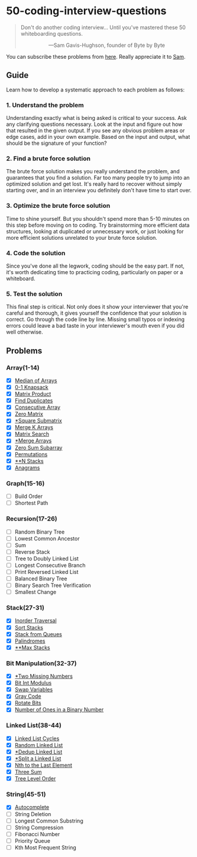 # 50-coding-interview-questions
> Don't do another coding interview... Until you've mastered these 50 whiteboarding questions.
> <p align='center'>&mdash;Sam Gavis-Hughson, founder of Byte by Byte</p>

You can subscribe these problems from [here](https://www.byte-by-byte.com/50-questions/). Really appreciate it to [Sam](https://www.byte-by-byte.com/about/).

## Guide
Learn how to develop a systematic approach to each problem as follows:

### 1. Understand the problem
Understanding exactly what is being asked is critical to your success. Ask any clarifying questions necessary. Look at the input and figure out how that resulted in the given output. If you see any obvious problem areas or edge cases, add in your own example. Based on the input and output, what should be the signature of your function?

### 2. Find a brute force solution
The brute force solution makes you really understand the problem, and guarantees that you find a solution. Far too many people try to jump into an optimized solution and get lost. It's really hard to recover without simply starting over, and in an interview you definitely don't have time to start over.

### 3. Optimize the brute force solution
Time to shine yourself. But you shouldn't spend more than 5-10 minutes on this step before moving on to coding. Try brainstorming more efficient data structures, looking at duplicated or unnecessary work, or just looking for more efficient solutions unrelated to your brute force solution.

### 4. Code the solution
Since you've done all the legwork, coding should be the easy part. If not, it's worth dedicating time to practicing coding, particularly on paper or a whiteboard.

### 5. Test the solution
This final step is critical. Not only does it show your interviewer that you're careful and thorough, it gives yourself the confidence that your solution is correct. Go through the code line by line. Missing small typos or indexing errors could leave a bad taste in your interviewer's mouth even if you did well otherwise.

## Problems
### Array(1-14)
- [x] [Median of Arrays](array/01_Median-of-Arrays.py)
- [x] [0-1 Knapsack](array/02_0-1-Knapsack.py)
- [x] [Matrix Product](array/03_Matrix-Product.py)
- [x] [Find Duplicates](array/04_Find-Duplicates.py)
- [x] [Consecutive Array](array/05_Consecutive-Array.py)
- [x] [Zero Matrix](array/06_Zero-Matrix.py)
- [x] [*Square Submatrix](array/07_Square-Submatrix.py)
- [x] [Merge K Arrays](array/08_Merge-K-Arrays.py)
- [x] [Matrix Search](array/09_Matrix-Search.py)
- [x] [*Merge Arrays](array/10_Merge-Arrays.py)
- [x] [Zero Sum Subarray](array/11_Zero-Sum-Subarray.py)
- [x] [Permutations](array/12_Permutations.py)
- [x] [**N Stacks](array/13_N-Stacks.py)
- [x] [Anagrams](array/14_Anagrams.py)

### Graph(15-16)
- [ ] Build Order
- [ ] Shortest Path

### Recursion(17-26)
- [ ] Random Binary Tree
- [ ] Lowest Common Ancestor
- [ ] Sum
- [ ] Reverse Stack
- [ ] Tree to Doubly Linked List
- [ ] Longest Consecutive Branch
- [ ] Print Reversed Linked List
- [ ] Balanced Binary Tree
- [ ] Binary Search Tree Verification
- [ ] Smallest Change

### Stack(27-31)
- [x] [Inorder Traversal](stack/27_Inorder-Traversal.py)
- [x] [Sort Stacks](stack/28_Sort-Stacks.py)
- [x] [Stack from Queues](stack/29_Stack-from-Queues.py)
- [x] [Palindromes](stack/30_Palindromes.py)
- [x] [**Max Stacks](stack/31_Max-Stacks.py)

### Bit Manipulation(32-37)
- [x] [*Two Missing Numbers](bit/32_Two-Missing-Numbers.py)
- [x] [Bit Int Modulus](bit/33_Bit-Int-Modulus.py)
- [x] [Swap Variables](bit/34_Swap-Variables.py)
- [x] [Gray Code](bit/35_Gray-Code.py)
- [x] [Rotate Bits](bit/36_Rotate-Bits.py)
- [x] [Number of Ones in a Binary Number](bit/37_Ones-in-Binary.py)

### Linked List(38-44)
- [x] [Linked List Cycles](linked_list/38_Linked-List-Cycles.py)
- [x] [Random Linked List](linked_list/39_Random-Linked-List.py)
- [x] [*Dedup Linked List](linked_list/40_Dedup-Linked-List.py)
- [x] [*Split a Linked List](linked_list/41_Split-Linked-List.py)
- [x] [Nth to the Last Element](linked_list/42_Nth-Last-Element.py)
- [x] [Three Sum](linked_list/43_Three-Sum.py)
- [x] [Tree Level Order](linked_list/44_Tree-Level-Order.py)

### String(45-51)
- [x] [Autocomplete](string/45_Autocomplete.py)
- [ ] String Deletion
- [ ] Longest Common Substring
- [ ] String Compression
- [ ] Fibonacci Number
- [ ] Priority Queue
- [ ] Kth Most Frequent String
